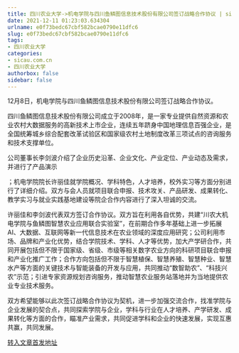 ```yaml
---
title: 四川农业大学->机电学院与四川鱼鳞图信息技术股份有限公司签订战略合作协议 | sicau.com.cn
date: 2021-12-11 01:23:03.634304
urlname: e0f73bedc67cbf582bcae0790e11dfc6
slug: e0f73bedc67cbf582bcae0790e11dfc6
tags: 
- 四川农业大学
categories:
- sicau.com.cn
- 四川农业大学
authorbox: false
sidebar: false
---
```

12月8日，机电学院与四川鱼鳞图信息技术股份有限公司签订战略合作协议。

四川鱼鳞图信息技术股份有限公司成立于2008年，是一家专业提供自然资源和农业农村大数据服务的高新技术上市企业，连续五年跻身中国地理信息百强企业，是全国统筹城乡综合配套改革试验区和国家级农村土地制度改革三项试点的咨询服务和技术支撑单位。

公司董事长李剑波介绍了企业历史沿革、企业文化、产业定位、产业动态及需求，并进行了产品演示
<!--more-->
；机电学院院长许丽佳就学院概况、学科特色，人才培养，校外实习等方面分别进行了详细介绍。双方与会人员就项目联合申报、技术攻关、产品研发、成果转化、教学实习与就业实践基地建设等院企合作内容进行了深入坦诚的交流。

许丽佳和李剑波代表双方签订合作协议。双方旨在利用各自优势，共建“川农大机电学院与鱼鳞图智慧农业应用联合实验室”，在前期合作多年基础上进一步拓展AI、大数据、互联网等新一代信息技术在农业领域的深度应用研究；公司利用市场、品牌和产业化优势，结合学院技术、学科、人才等优势，加大产学研合作，共同开展包括但不限于国家级、省级、市级等相关数字农业方向的科研项目联合申报和产业化推广工作；合作方向包括但不限于智慧植保、智慧养殖、智慧种业、智慧水产等方面的关键技术与智能装备的开发与应用，共同推动“数智助农”、“科技兴农”示范；引进专家资源规划咨询服务，推动智慧农业服务站落地并为当地提供农业专业技术服务。

双方希望能够以此次签订战略合作协议为契机，进一步加强交流合作，找准学院与企业发展的契合点，共同探索学院与企业，学科与行业在人才培养、产学研发、成果转化等方面的合作，瞄准产业需求，共同促进学科和企业的快速发展，实现互惠共赢，共同发展。



[转入文章首发地址](https://news.sicau.edu.cn/info/1078/65972.htm)
